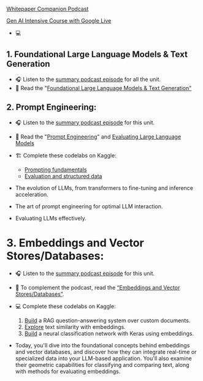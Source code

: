 [Whitepaper Companion Podcast](https://youtube.com/playlist?list=PLqFaTIg4myu_yKJpvF8WE2JfaG5kGuvoE&si=_GDz2GWD57pS2cOg)

[Gen AI Intensive Course with Google Live](https://youtube.com/playlist?list=PLqFaTIg4myu-lbBTrUpoQQIzZZxvrOaP5&si=iyUSv3USuEF-ysfc)


- 💻 

## 1. Foundational Large Language Models & Text Generation
- 🎧 Listen to the [summary podcast episode](https://www.youtube.com/playlist?list=PLqFaTIg4myu_yKJpvF8WE2JfaG5kGuvoE) for all the unit. 
- 📖 Read the "[Foundational Large Language Models & Text Generation"](https://github.com/helloboyn/GenAI-Workout/blob/main/GenAI-Kaggle/Foundational%20Large%20Language%20Models%20%26%20Text%20Generation.pdf)

## 2. Prompt Engineering:
- 🎧 Listen to the [summary podcast episode](https://www.youtube.com/watch?v=CFtX0ZyLSAY) for this unit.
- 📖 Read the "[Prompt Engineering](https://github.com/helloboyn/GenAI-Workout/blob/main/GenAI-Kaggle/Prompt%20Engineering.pdf)" and [Evaluating Large Language Models](https://github.com/helloboyn/GenAI-Workout/blob/main/GenAI-Kaggle/Evaluating%20LLM%20Principles%20Approaches%20and%20Applications.pdf)
- 🏗️ Complete these codelabs on Kaggle:
  - [Prompting fundamentals](https://github.com/helloboyn/GenAI-Workout/blob/main/GenAI-Kaggle/prompting-fundamentals.ipynb)
  - [Evaluation and structured data](https://github.com/helloboyn/GenAI-Workout/blob/main/GenAI-Kaggle/evaluation-and-structured-output.ipynb)

- The evolution of LLMs, from transformers to fine-tuning and inference acceleration.
- The art of prompt engineering for optimal LLM interaction.
- Evaluating LLMs effectively.


# 3. Embeddings and Vector Stores/Databases:

- 🎧 Listen to the [summary podcast episode](youtube.com/watch?v=xCAVsst6WJ8) for this unit.
- 📄 To complement the podcast, read the [“Embeddings and Vector Stores/Databases”](https://github.com/helloboyn/GenAI-Workout/blob/main/GenAI-Kaggle/Embeddings%20%26%20Vector%20Stores.pdf).
- 💻 Complete these codelabs on Kaggle:
  1. [Build](https://github.com/helloboyn/GenAI-Workout/blob/main/GenAI-Kaggle/document-q-a-with-rag.ipynb) a RAG question-answering system over custom documents.
  2. [Explore](https://github.com/helloboyn/GenAI-Workout/blob/main/GenAI-Kaggle/embeddings-and-similarity-scores.ipynb) text similarity with embeddings.
  3. [Build](https://github.com/helloboyn/GenAI-Workout/blob/main/GenAI-Kaggle/classifying-embeddings-with-keras.ipynb) a neural classification network with Keras using embeddings.


- Today, you'll dive into the foundational concepts behind embeddings and vector databases, and discover how they can integrate real-time or specialized data into your LLM-based application. You'll also examine their geometric capabilities for classifying and comparing text, along with methods for evaluating embeddings.

